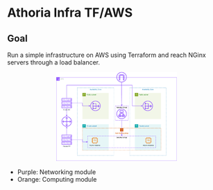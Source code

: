 # Athoria Infra TF/AWS

## Goal

Run a simple infrastructure on AWS using Terraform and reach NGinx servers through a load balancer.

<center>
  <img src="./athoria-infra-aws.drawio.png" alt="Athoria Infra AWS" width="55%"/>
</center>

- Purple: Networking module
- Orange: Computing module
